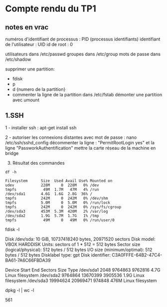 # Compte rendu du TP1

## notes en vrac

numéros d'identifiant de processus : PID (processus identifiants)
identifiant de l'utilisateur : UID
id de root : 0

utilisateurs dans /etc/passwd
groupes dans /etc/group
mots de passe dans /etc/shadow

supprimer une partition:

- fdisk
- p
- d {numero de la partition}
- commenter la ligne de la partition dans /etc/fstab
démonter une partition avec umount


## 1.SSH

1 - installer ssh : 
apt-get install ssh

2 - autoriser les connexions distantes avec mot de passe : 
nano /etc/ssh/sshd_config
décommenter la ligne : "PermitRootLogin yes" et la ligne "PassworkAuthentification"
mettre la carte réseau de la machine en bridge

3. Résultat des commandes 

~~~
df -h

Filesystem      Size  Used Avail Use% Mounted on
udev            228M     0  228M   0% /dev
tmpfs            49M  1.7M   47M   4% /run
/dev/sda1       4.6G  1.6G  2.8G  36% /
tmpfs           242M     0  242M   0% /dev/shm
tmpfs           5.0M     0  5.0M   0% /run/lock
tmpfs           242M     0  242M   0% /sys/fs/cgroup
/dev/sda3       453M  5.3M  420M   2% /var/log
/dev/sda2       1.9G  5.7M  1.7G   1% /tmp
tmpfs            49M     0   49M   0% /run/user/0
~~~

fdisk -l

Disk /dev/sda: 10 GiB, 10737418240 bytes, 20971520 sectors
Disk model: VBOX HARDDISK
Units: sectors of 1 * 512 = 512 bytes
Sector size (logical/physical): 512 bytes / 512 bytes
I/O size (minimum/optimal): 512 bytes / 512 bytes
Disklabel type: gpt
Disk identifier: C3A0FFFE-64B2-47C4-BA61-7A6C66FBDA39

Device        Start      End Sectors  Size Type
/dev/sda1      2048  9764863 9762816  4.7G Linux filesystem
/dev/sda2   9764864 13670399 3905536  1.9G Linux filesystem
/dev/sda3  19994624 20969471  974848  476M Linux filesystem


dpkg -l | wc -l

561






